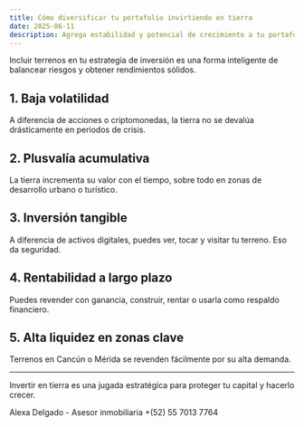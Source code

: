 ```yaml
---
title: Cómo diversificar tu portafolio invirtiendo en tierra
date: 2025-06-11
description: Agrega estabilidad y potencial de crecimiento a tu portafolio con terrenos residenciales.
---
```


Incluir terrenos en tu estrategia de inversión es una forma inteligente de balancear riesgos y obtener rendimientos sólidos.

## 1. Baja volatilidad

A diferencia de acciones o criptomonedas, la tierra no se devalúa drásticamente en periodos de crisis.

## 2. Plusvalía acumulativa

La tierra incrementa su valor con el tiempo, sobre todo en zonas de desarrollo urbano o turístico.

## 3. Inversión tangible

A diferencia de activos digitales, puedes ver, tocar y visitar tu terreno. Eso da seguridad.

## 4. Rentabilidad a largo plazo

Puedes revender con ganancia, construir, rentar o usarla como respaldo financiero.

## 5. Alta liquidez en zonas clave

Terrenos en Cancún o Mérida se revenden fácilmente por su alta demanda.

---

Invertir en tierra es una jugada estratégica para proteger tu capital y hacerlo crecer.

Alexa Delgado - Asesor inmobiliaria 
+(52) 55 7013 7764
